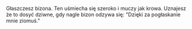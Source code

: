 Głaszczesz bizona. Ten uśmiecha się szeroko i muczy jak krowa. Uznajesz że to dosyć dziwne, gdy nagle bizon odzywa się:
"Dzięki za pogłaskanie mnie ziomuś."
